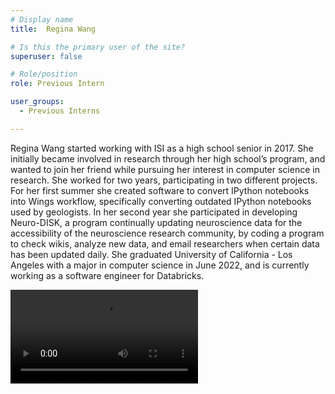 ```yaml
---
# Display name
title:  Regina Wang

# Is this the primary user of the site?
superuser: false

# Role/position
role: Previous Intern

user_groups:
  - Previous Interns

---
```


Regina Wang started working with ISI as a high school senior in 2017. She initially became involved in research through her 
high school’s program, and wanted to join her friend while pursuing her interest in computer science in research. 
She worked for two years, participating in two different projects. For her first summer she created software to convert 
IPython notebooks into Wings workflow, specifically converting outdated IPython notebooks used by geologists. 
In her second year she participated in developing Neuro-DISK, a program continually updating neuroscience data for the 
accessibility of the neuroscience research community, by coding a program to check wikis, analyze new data, and email 
researchers when certain data has been updated daily. She graduated University of California - Los Angeles with a major in computer science in June 2022, and is currently working as a software engineer for Databricks.

<video style="width: auto; height: auto;">
  <source src="https://s3.mint.isi.edu/public/videos/regina%20wang.mp4" type="video/mp4">
</video>
